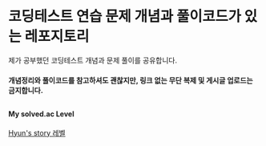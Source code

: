 # 코딩테스트 연습 문제 개념과 풀이코드가 있는 레포지토리


제가 공부했던 코딩테스트 개념과 문제 풀이를 공유합니다.


#### 개념정리와 풀이코드를 참고하셔도 괜찮지만, 링크 없는 무단 복제 및 게시글 업로드는 금지합니다.

##



#### My solved.ac Level
[Hyun's story 레벨]



[Hyun's story 레벨]: <https://solved.ac/profile/hoon00917>
